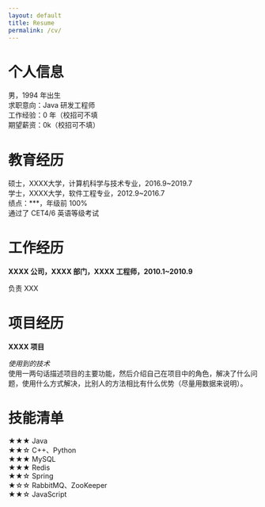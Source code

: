 ```yaml
---
layout: default
title: Resume
permalink: /cv/
---
```


# 个人信息

  男，1994 年出生 \
  求职意向：Java 研发工程师 \
  工作经验：0 年（校招可不填 \
  期望薪资：0k（校招可不填）

# 教育经历

  硕士，XXXX大学，计算机科学与技术专业，2016.9~2019.7  
  学士，XXXX大学，软件工程专业，2012.9~2016.7  
  绩点：***，年级前 100%  
  通过了 CET4/6 英语等级考试  


# 工作经历

  **XXXX 公司，XXXX 部门，XXXX 工程师，2010.1~2010.9**

   负责 XXX

# 项目经历

  **XXXX 项目**

  *使用到的技术* \
  使用一两句话描述项目的主要功能，然后介绍自己在项目中的角色，解决了什么问题，使用什么方式解决，比别人的方法相比有什么优势（尽量用数据来说明）。

# 技能清单

★★★ Java \
★★☆ C++、Python \
★★★ MySQL \
★★★ Redis \
★★☆ Spring \
★☆☆ RabbitMQ、ZooKeeper \
★★☆ JavaScript